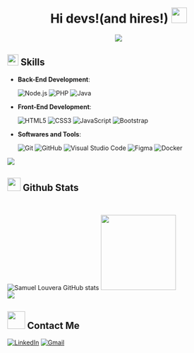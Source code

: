 
<h1 align="center"><b> Hi devs!(and hires!) </b><img src="https://media.giphy.com/media/hvRJCLFzcasrR4ia7z/giphy.gif" width="35"></h1>
<!--  -->
<p align="center">
  <a href="https://github.com/DenverCoder1/readme-typing-svg"><img src="https://readme-typing-svg.herokuapp.com?font=Time+New+Roman&color=cyan&size=25&center=true&vCenter=true&width=600&height=100&lines=Meu+nome+é+Samuel+Louvera,;Tenho+20+anos,;Sou+estudante+de+ADS,;Estou+em+constante+busca+por+aprendizado,;Me+encontrando+na+área+de+TI+:)"></a>
</p>

## <img src="https://media2.giphy.com/media/QssGEmpkyEOhBCb7e1/giphy.gif?cid=ecf05e47a0n3gi1bfqntqmob8g9aid1oyj2wr3ds3mg700bl&rid=giphy.gif" width ="25"><b> Skills</b>
<p align="center">

- **Back-End Development**:
    
    ![Node.js](https://img.shields.io/badge/Node.js-339933?style=for-the-badge&logo=nodedotjs&logoColor=white)
    ![PHP](https://img.shields.io/badge/PHP-777BB4?style=for-the-badge&logo=php&logoColor=white)
    ![Java](https://img.shields.io/badge/Java-007396?style=for-the-badge&logo=java&logoColor=white)
    
- **Front-End Development**:

   ![HTML5](https://img.shields.io/badge/HTML5%20-%23E34F26.svg?style=for-the-badge&logo=html5&logoColor=white)
   ![CSS3](https://img.shields.io/badge/CSS3-1572B6?style=for-the-badge&logo=css3&logoColor=white)
   ![JavaScript](https://img.shields.io/badge/JavaScript-F7DF1E?style=for-the-badge&logo=javascript&logoColor=black)
   ![Bootstrap](https://img.shields.io/badge/Bootstrap-563D7C?style=for-the-badge&logo=bootstrap&logoColor=white)


- **Softwares and Tools**:

    ![Git](https://img.shields.io/badge/git-%23F05033.svg?style=for-the-badge&logo=git&logoColor=white)
    ![GitHub](https://img.shields.io/badge/github-%23121011.svg?style=for-the-badge&logo=github&logoColor=white)
    ![Visual Studio Code](https://img.shields.io/badge/Visual_Studio_Code-0078D4?style=for-the-badge&logo=visual%20studio%20code&logoColor=white)
    ![Figma](https://img.shields.io/badge/Figma-F24E1E?style=for-the-badge&logo=figma&logoColor=white)
    ![Docker](https://img.shields.io/badge/Docker-2496ED?style=for-the-badge&logo=docker&logoColor=white)




<img src="https://user-images.githubusercontent.com/73097560/115834477-dbab4500-a447-11eb-908a-139a6edaec5c.gif">


## <img src="https://media.giphy.com/media/iY8CRBdQXODJSCERIr/giphy.gif" width="30"><b> Github Stats </b>
<br>

![Samuel Louvera GitHub stats](https://github-readme-stats.vercel.app/api?username=samuzaum&hide=issues&show_icons=true)
<img height="170cm" src="https://github-readme-stats.vercel.app/api/top-langs/?username=samuzaum&layout=compact"/>
<br>
<img src="https://user-images.githubusercontent.com/73097560/115834477-dbab4500-a447-11eb-908a-139a6edaec5c.gif">



## <img src="https://raw.githubusercontent.com/ShahriarShafin/ShahriarShafin/main/Assets/handshake.gif" width="40px"><b> Contact Me </b>
[![LinkedIn](https://img.shields.io/badge/linkedin-%2300acee.svg?color=405DE6&style=for-the-badge&logo=linkedin&logoColor=white)](https://linkedin.com/in/samuel-louvera)
[![Gmail](https://img.shields.io/badge/gmail-%23EA4335.svg?style=for-the-badge&logo=gmail&logoColor=white)](mailto:samuelouvera@gmail.com)
